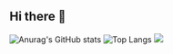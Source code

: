 ## Hi there 👋
![Anurag's GitHub stats](https://github-readme-stats.vercel.app/api?username=intfxzen&show_icons=true&theme=radical)
![Top Langs](https://github-readme-stats.vercel.app/api/top-langs/?username=intfxzen&size_weight=0.4&count_weight=0.6&hide=makefile,cmake)
<img src="https://github-readme-stats.vercel.app/api/top-langs/?username=intfxzen"/>
<!--
**IntFxZen/IntFxZen** is a ✨ _special_ ✨ repository because its `README.md` (this file) appears on your GitHub profile.

Here are some ideas to get you started:


- 🔭 I’m currently working on ...
- 🌱 I’m currently learning ...
- 👯 I’m looking to collaborate on ...
- 🤔 I’m looking for help with ...
- 💬 Ask me about ...
- 📫 How to reach me: ...
- 😄 Pronouns: ...
- ⚡ Fun fact: ...
-->
